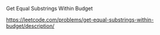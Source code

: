 Get Equal Substrings Within Budget

https://leetcode.com/problems/get-equal-substrings-within-budget/description/
